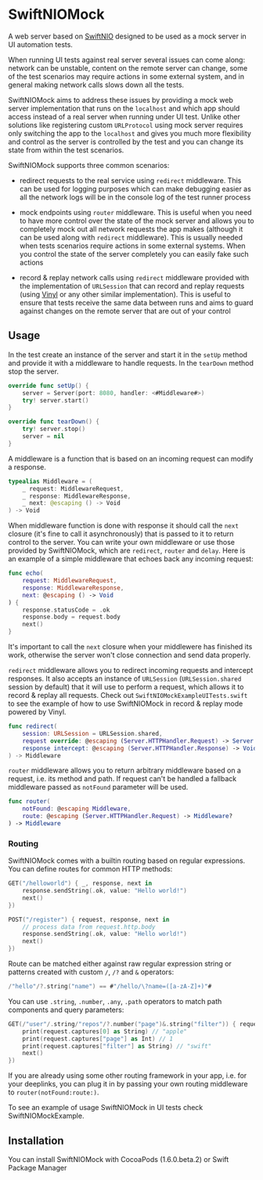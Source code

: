 # SwiftNIOMock
A web server based on [SwiftNIO](https://github.com/apple/swift-nio) designed to be used as a mock server in UI automation tests.

When running UI tests against real server several issues can come along: network can be unstable, content on the remote server can change, some of the test scenarios may require actions in some external system, and in general making network calls slows down all the tests.

SwiftNIOMock aims to address these issues by providing a mock web server implementation that runs on the `localhost` and which app should access instead of a real server when running under UI test. Unlike other solutions like registering custom `URLProtocol` using mock server requires only switching the app to the `localhost` and gives you much more flexibility and control as the server is controlled by the test and you can change its state from within the test scenarios. 

SwiftNIOMock supports three common scenarios:

- redirect requests to the real service using `redirect` middleware. This can be used for logging purposes which can make debugging easier as all the network logs will be in the console log of the test runner process

- mock endpoints using `router` middleware. This is useful when you need to have more control over the state of the mock server and allows you to completely mock out all network requests the app makes (although it can be used along with `redirect` middleware). This is usually needed when tests scenarios require actions in some external systems. When you control the state of the server completely you can easily fake such actions

- record & replay network calls using `redirect` middleware provided with the implementation of `URLSession` that can record and replay requests (using [Vinyl](https://github.com/Velhotes/Vinyl) or any other similar implementation). This is useful to ensure that tests receive the same data between runs and aims to guard against changes on the remote server that are out of your control

## Usage

In the test create an instance of the server and start it in the `setUp` method and provide it with a middleware to handle requests. In the `tearDown` method stop the server.

```swift
override func setUp() {
    server = Server(port: 8080, handler: <#Middleware#>)
    try! server.start()
}

override func tearDown() {
    try! server.stop()
    server = nil
}
```

A middleware is a function that is based on an incoming request can modify a response. 

```swift
typealias Middleware = (
    _ request: MiddlewareRequest,
    _ response: MiddlewareResponse,
    _ next: @escaping () -> Void
) -> Void
```

When middleware function is done with response it should call the `next` closure (it's fine to call it asynchronously) that is passed to it to return control to the server.  You can write your own middleware or use those provided by SwiftNIOMock, which are `redirect`, `router` and `delay`.  Here is an example of a simple middleware that echoes back any incoming request:

```swift
func echo(
    request: MiddlewareRequest,
    response: MiddlewareResponse,
    next: @escaping () -> Void
) {
    response.statusCode = .ok
    response.body = request.body
    next()
}
```

It's important to call the `next` closure when your middlewere has finished its work, otherwise the server won't close connection and send data properly.

`redirect` middleware allows you to redirect incoming requests and intercept responses. It also accepts an instance of `URLSession` (`URLSession.shared` session by default) that it will use to perform a request, which allows it to record & replay all requests. Check out `SwiftNIOMockExampleUITests.swift` to see the example of how to use SwiftNIOMock in record & replay mode powered by Vinyl.

```swift
func redirect(
    session: URLSession = URLSession.shared,
    request override: @escaping (Server.HTTPHandler.Request) -> Server.HTTPHandler.Request,
    response intercept: @escaping (Server.HTTPHandler.Response) -> Void = { _ in }
) -> Middleware
```

`router` middleware allows you to return arbitrary middleware based on a request, i.e. its method and path. If request can't be handled a fallback middleware passed as `notFound` parameter will be used.

```swift
func router(
    notFound: @escaping Middleware,
    route: @escaping (Server.HTTPHandler.Request) -> Middleware?
) -> Middleware
```

### Routing

SwiftNIOMock comes with a builtin routing based on regular expressions. You can define routes for common HTTP methods:

```swift
GET("/helloworld") { _, response, next in
    response.sendString(.ok, value: "Hello world!")
    next()
})

POST("/register") { request, response, next in
    // process data from request.http.body
    response.sendString(.ok, value: "Hello world!")
    next()
})
```

Route can be matched either against raw regular expression string or patterns created with custom `/`, `/?` and `&` operators:

```swift
/"hello"/?.string("name") == #"/hello/\?name=([a-zA-Z]+)"#
```

You can use `.string`, `.number`, `.any`, `.path` operators to match path components and query parameters:

```swift
GET(/"user"/.string/"repos"/?.number("page")&.string("filter")) { request, response, next in
    print(request.captures[0] as String) // "apple"
    print(request.captures["page"] as Int) // 1
    print(request.captures["filter"] as String) // "swift"
    next()
})
```

If you are already using some other routing framework in your app, i.e. for your deeplinks, you can plug it in by passing your own routing middleware to `router(notFound:route:)`.


To see an example of usage SwiftNIOMock in UI tests check SwiftNIOMockExample.

## Installation

You can install SwiftNIOMock with CocoaPods (1.6.0.beta.2) or Swift Package Manager
